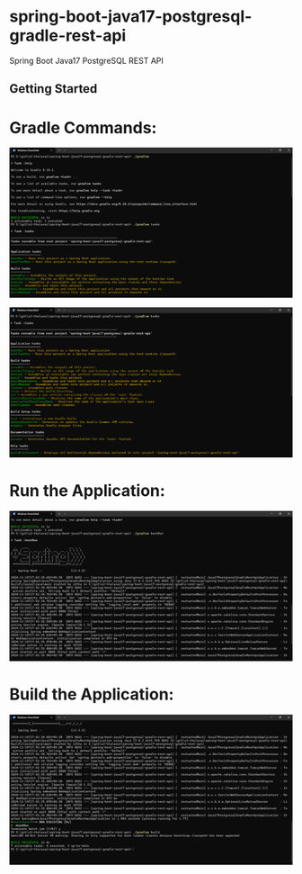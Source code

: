 # spring-boot-java17-postgresql-gradle-rest-api

Spring Boot Java17 PostgreSQL REST API


## Getting Started



# Gradle Commands:

![alt text](gradlew-commands.png)

![alt text](image-1.png)




# Run the Application:

![alt text](gradlew-run-command.png)




# Build the Application:

![alt text](gradlew-build-command.png)